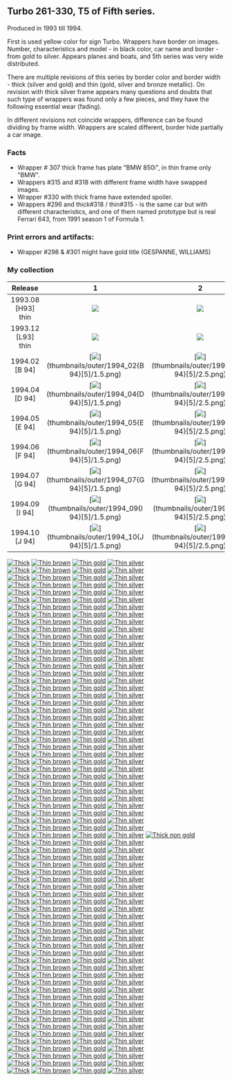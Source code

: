 ## Turbo 261-330, T5 of Fifth series.

Produced in 1993 till 1994.

First is used yellow color for sign Turbo. Wrappers have border on images. Number, characteristics and model - in black
color, car name and border - from gold to silver. Appears planes and boats, and 5th series was very wide distributed.

There are multiple revisions of this series by border color and border width - thick (silver and gold) and
thin (gold, silver and bronze metallic). On revision with thick silver frame appears many questions and doubts that such
type of wrappers was found only a few pieces, and they have the following essential wear (fading).

In different revisions not coincide wrappers, difference can be found dividing by frame width. Wrappers are scaled
different, border hide partially a car image.

### Facts

* Wrapper # 307 thick frame has plate "BMW 850i", in thin frame only "BMW".
* Wrappers #315 and #318 with different frame width have swapped images.
* Wrapper #330 with thick frame have extended spoiler.
* Wrappers #296 and thick#318 / thin#315 - is the same car but with different characteristics, and one of them
  named prototype but is real Ferrari 643, from 1991 season 1 of Formula 1.

### Print errors and artifacts:

* Wrapper #298 & #301 might have gold title (GESPANNE, WILLIAMS)

### My collection

|      Release       |                                                    1                                                     |                                                    2                                                     |                                                    3                                                     |                                                             4                                                              |                                                    5                                                     |
|:------------------:|:--------------------------------------------------------------------------------------------------------:|:--------------------------------------------------------------------------------------------------------:|:--------------------------------------------------------------------------------------------------------:|:--------------------------------------------------------------------------------------------------------------------------:|:--------------------------------------------------------------------------------------------------------:|
| 1993.08 [H93] thin | [<img src='thumbnails/outer/1993_08{H93}[5]thin/1.5.png'>](thumbnails/outer/1993_08{H93}[5]thin/1.5.png) | [<img src='thumbnails/outer/1993_08{H93}[5]thin/2.5.png'>](thumbnails/outer/1993_08{H93}[5]thin/2.5.png) | [<img src='thumbnails/outer/1993_08{H93}[5]thin/3.5.png'>](thumbnails/outer/1993_08{H93}[5]thin/3.5.png) |          [<img src='thumbnails/outer/1993_08{H93}[5]thin/4.5.png'>](thumbnails/outer/1993_08{H93}[5]thin/4.5.png)          | [<img src='thumbnails/outer/1993_08{H93}[5]thin/5.5.png'>](thumbnails/outer/1993_08{H93}[5]thin/5.5.png) |
| 1993.12 [L93] thin | [<img src='thumbnails/outer/1993_12{L93}[5]thin/1.5.png'>](thumbnails/outer/1993_12{L93}[5]thin/1.5.png) | [<img src='thumbnails/outer/1993_12{L93}[5]thin/2.5.png'>](thumbnails/outer/1993_12{L93}[5]thin/2.5.png) | [<img src='thumbnails/outer/1993_12{L93}[5]thin/3.5.png'>](thumbnails/outer/1993_12{L93}[5]thin/3.5.png) |          [<img src='thumbnails/outer/1993_12{L93}[5]thin/4.5.png'>](thumbnails/outer/1993_12{L93}[5]thin/4.5.png)          | [<img src='thumbnails/outer/1993_12{L93}[5]thin/5.5.png'>](thumbnails/outer/1993_12{L93}[5]thin/5.5.png) |
|   1994.02 [B 94]   |    [<img src='thumbnails/outer/1994_02{B 94}[5]/1.5.png'>](thumbnails/outer/1994_02{B 94}[5]/1.5.png)    |    [<img src='thumbnails/outer/1994_02{B 94}[5]/2.5.png'>](thumbnails/outer/1994_02{B 94}[5]/2.5.png)    |    [<img src='thumbnails/outer/1994_02{B 94}[5]/3.5.png'>](thumbnails/outer/1994_02{B 94}[5]/3.5.png)    |             [<img src='thumbnails/outer/1994_02{B 94}[5]/4.5.png'>](thumbnails/outer/1994_02{B 94}[5]/4.5.png)             |    [<img src='thumbnails/outer/1994_02{B 94}[5]/5.5.png'>](thumbnails/outer/1994_02{B 94}[5]/5.5.png)    |
|   1994.04 [D 94]   |    [<img src='thumbnails/outer/1994_04{D 94}[5]/1.5.png'>](thumbnails/outer/1994_04{D 94}[5]/1.5.png)    |    [<img src='thumbnails/outer/1994_04{D 94}[5]/2.5.png'>](thumbnails/outer/1994_04{D 94}[5]/2.5.png)    |    [<img src='thumbnails/outer/1994_04{D 94}[5]/3.5.png'>](thumbnails/outer/1994_04{D 94}[5]/3.5.png)    |             [<img src='thumbnails/outer/1994_04{D 94}[5]/4.5.png'>](thumbnails/outer/1994_04{D 94}[5]/4.5.png)             |    [<img src='thumbnails/outer/1994_04{D 94}[5]/5.5.png'>](thumbnails/outer/1994_04{D 94}[5]/5.5.png)    |
|   1994.05 [E 94]   |    [<img src='thumbnails/outer/1994_05{E 94}[5]/1.5.png'>](thumbnails/outer/1994_05{E 94}[5]/1.5.png)    |    [<img src='thumbnails/outer/1994_05{E 94}[5]/2.5.png'>](thumbnails/outer/1994_05{E 94}[5]/2.5.png)    |    [<img src='thumbnails/outer/1994_05{E 94}[5]/3.5.png'>](thumbnails/outer/1994_05{E 94}[5]/3.5.png)    |             [<img src='thumbnails/outer/1994_05{E 94}[5]/4.5.png'>](thumbnails/outer/1994_05{E 94}[5]/4.5.png)             |    [<img src='thumbnails/outer/1994_05{E 94}[5]/5.5.png'>](thumbnails/outer/1994_05{E 94}[5]/5.5.png)    |
|   1994.06 [F 94]   |    [<img src='thumbnails/outer/1994_06{F 94}[5]/1.5.png'>](thumbnails/outer/1994_06{F 94}[5]/1.5.png)    |    [<img src='thumbnails/outer/1994_06{F 94}[5]/2.5.png'>](thumbnails/outer/1994_06{F 94}[5]/2.5.png)    |    [<img src='thumbnails/outer/1994_06{F 94}[5]/3.5.png'>](thumbnails/outer/1994_06{F 94}[5]/3.5.png)    |             [<img src='thumbnails/outer/1994_06{F 94}[5]/4.5.png'>](thumbnails/outer/1994_06{F 94}[5]/4.5.png)             |    [<img src='thumbnails/outer/1994_06{F 94}[5]/5.5.png'>](thumbnails/outer/1994_06{F 94}[5]/5.5.png)    |
|   1994.07 [G 94]   |    [<img src='thumbnails/outer/1994_07{G 94}[5]/1.5.png'>](thumbnails/outer/1994_07{G 94}[5]/1.5.png)    |    [<img src='thumbnails/outer/1994_07{G 94}[5]/2.5.png'>](thumbnails/outer/1994_07{G 94}[5]/2.5.png)    |    [<img src='thumbnails/outer/1994_07{G 94}[5]/3.5.png'>](thumbnails/outer/1994_07{G 94}[5]/3.5.png)    |             [<img src='thumbnails/outer/1994_07{G 94}[5]/4.5.png'>](thumbnails/outer/1994_07{G 94}[5]/4.5.png)             |    [<img src='thumbnails/outer/1994_07{G 94}[5]/5.5.png'>](thumbnails/outer/1994_07{G 94}[5]/5.5.png)    |
|   1994.09 [I 94]   |    [<img src='thumbnails/outer/1994_09{I 94}[5]/1.5.png'>](thumbnails/outer/1994_09{I 94}[5]/1.5.png)    |    [<img src='thumbnails/outer/1994_09{I 94}[5]/2.5.png'>](thumbnails/outer/1994_09{I 94}[5]/2.5.png)    |    [<img src='thumbnails/outer/1994_09{I 94}[5]/3.5.png'>](thumbnails/outer/1994_09{I 94}[5]/3.5.png)    |             [<img src='thumbnails/outer/1994_09{I 94}[5]/4.5.png'>](thumbnails/outer/1994_09{I 94}[5]/4.5.png)             |    [<img src='thumbnails/outer/1994_09{I 94}[5]/5.5.png'>](thumbnails/outer/1994_09{I 94}[5]/5.5.png)    |
|   1994.10 [J 94]   |    [<img src='thumbnails/outer/1994_10{J 94}[5]/1.5.png'>](thumbnails/outer/1994_10{J 94}[5]/1.5.png)    |    [<img src='thumbnails/outer/1994_10{J 94}[5]/2.5.png'>](thumbnails/outer/1994_10{J 94}[5]/2.5.png)    |    [<img src='thumbnails/outer/1994_10{J 94}[5]/3.5.png'>](thumbnails/outer/1994_10{J 94}[5]/3.5.png)    | [<img src='/collection/gum_wrappers/kent/turbo//missed_outer.png'>](/collection/gum_wrappers/kent/turbo//missed_outer.png) |    [<img src='thumbnails/outer/1994_10{J 94}[5]/5.4.png'>](thumbnails/outer/1994_10{J 94}[5]/5.4.png)    |

<span style="display: inline-block;">
	<a href='thumbnails/inner/261.thick.5.png' title='Thick'><img src='thumbnails/inner/261.thick.5.png' alt='Thick'></a>
	<a href='thumbnails/inner/261.thin_brown.5.png' title='Thin brown'><img src='thumbnails/inner/261.thin_brown.5.png' alt='Thin brown'></a>
	<a href='thumbnails/inner/261.thin_gold.5.png' title='Thin gold'><img src='thumbnails/inner/261.thin_gold.5.png' alt='Thin gold'></a>
	<a href='thumbnails/inner/261.thin_silver.5.png' title='Thin silver'><img src='thumbnails/inner/261.thin_silver.5.png' alt='Thin silver'></a>
</span>
<span style="display: inline-block;">
	<a href='thumbnails/inner/262.thick.5.png' title='Thick'><img src='thumbnails/inner/262.thick.5.png' alt='Thick'></a>
	<a href='thumbnails/inner/262.thin_brown.5.png' title='Thin brown'><img src='thumbnails/inner/262.thin_brown.5.png' alt='Thin brown'></a>
	<a href='thumbnails/inner/262.thin_gold.5.png' title='Thin gold'><img src='thumbnails/inner/262.thin_gold.5.png' alt='Thin gold'></a>
	<a href='thumbnails/inner/262.thin_silver.5.png' title='Thin silver'><img src='thumbnails/inner/262.thin_silver.5.png' alt='Thin silver'></a>
</span>
<span style="display: inline-block;">
	<a href='thumbnails/inner/263.thick.5.png' title='Thick'><img src='thumbnails/inner/263.thick.5.png' alt='Thick'></a>
	<a href='thumbnails/inner/263.thin_brown.5.png' title='Thin brown'><img src='thumbnails/inner/263.thin_brown.5.png' alt='Thin brown'></a>
	<a href='thumbnails/inner/263.thin_gold.5.png' title='Thin gold'><img src='thumbnails/inner/263.thin_gold.5.png' alt='Thin gold'></a>
	<a href='thumbnails/inner/263.thin_silver.5.png' title='Thin silver'><img src='thumbnails/inner/263.thin_silver.5.png' alt='Thin silver'></a>
</span>
<span style="display: inline-block;">
	<a href='thumbnails/inner/264.thick.5.png' title='Thick'><img src='thumbnails/inner/264.thick.5.png' alt='Thick'></a>
	<a href='thumbnails/inner/264.thin_brown.5.png' title='Thin brown'><img src='thumbnails/inner/264.thin_brown.5.png' alt='Thin brown'></a>
	<a href='thumbnails/inner/264.thin_gold.5.png' title='Thin gold'><img src='thumbnails/inner/264.thin_gold.5.png' alt='Thin gold'></a>
	<a href='thumbnails/inner/264.thin_silver.5.png' title='Thin silver'><img src='thumbnails/inner/264.thin_silver.5.png' alt='Thin silver'></a>
</span>
<span style="display: inline-block;">
	<a href='thumbnails/inner/265.thick.5.png' title='Thick'><img src='thumbnails/inner/265.thick.5.png' alt='Thick'></a>
	<a href='thumbnails/inner/265.thin_brown.5.png' title='Thin brown'><img src='thumbnails/inner/265.thin_brown.5.png' alt='Thin brown'></a>
	<a href='thumbnails/inner/265.thin_gold.5.png' title='Thin gold'><img src='thumbnails/inner/265.thin_gold.5.png' alt='Thin gold'></a>
	<a href='thumbnails/inner/265.thin_silver.5.png' title='Thin silver'><img src='thumbnails/inner/265.thin_silver.5.png' alt='Thin silver'></a>
</span>
<span style="display: inline-block;">
	<a href='thumbnails/inner/266.thick.5.png' title='Thick'><img src='thumbnails/inner/266.thick.5.png' alt='Thick'></a>
	<a href='thumbnails/inner/266.thin_brown.5.png' title='Thin brown'><img src='thumbnails/inner/266.thin_brown.5.png' alt='Thin brown'></a>
	<a href='thumbnails/inner/266.thin_gold.5.png' title='Thin gold'><img src='thumbnails/inner/266.thin_gold.5.png' alt='Thin gold'></a>
	<a href='thumbnails/inner/266.thin_silver.5.png' title='Thin silver'><img src='thumbnails/inner/266.thin_silver.5.png' alt='Thin silver'></a>
</span>
<span style="display: inline-block;">
	<a href='thumbnails/inner/267.thick.5.png' title='Thick'><img src='thumbnails/inner/267.thick.5.png' alt='Thick'></a>
	<a href='thumbnails/inner/267.thin_brown.5.png' title='Thin brown'><img src='thumbnails/inner/267.thin_brown.5.png' alt='Thin brown'></a>
	<a href='thumbnails/inner/267.thin_gold.5.png' title='Thin gold'><img src='thumbnails/inner/267.thin_gold.5.png' alt='Thin gold'></a>
	<a href='thumbnails/inner/267.thin_silver.5.png' title='Thin silver'><img src='thumbnails/inner/267.thin_silver.5.png' alt='Thin silver'></a>
</span>
<span style="display: inline-block;">
	<a href='thumbnails/inner/268.thick.5.png' title='Thick'><img src='thumbnails/inner/268.thick.5.png' alt='Thick'></a>
	<a href='/collection/gum_wrappers/kent/turbo//missed.png' title='Thin brown'><img src='/collection/gum_wrappers/kent/turbo//missed.png' alt='Thin brown'></a>
	<a href='thumbnails/inner/268.thin_gold.5.png' title='Thin gold'><img src='thumbnails/inner/268.thin_gold.5.png' alt='Thin gold'></a>
	<a href='thumbnails/inner/268.thin_silver.5.png' title='Thin silver'><img src='thumbnails/inner/268.thin_silver.5.png' alt='Thin silver'></a>
</span>
<span style="display: inline-block;">
	<a href='thumbnails/inner/269.thick.5.png' title='Thick'><img src='thumbnails/inner/269.thick.5.png' alt='Thick'></a>
	<a href='thumbnails/inner/269.thin_brown.5.png' title='Thin brown'><img src='thumbnails/inner/269.thin_brown.5.png' alt='Thin brown'></a>
	<a href='thumbnails/inner/269.thin_gold.5.png' title='Thin gold'><img src='thumbnails/inner/269.thin_gold.5.png' alt='Thin gold'></a>
	<a href='thumbnails/inner/269.thin_silver.5.png' title='Thin silver'><img src='thumbnails/inner/269.thin_silver.5.png' alt='Thin silver'></a>
</span>
<span style="display: inline-block;">
	<a href='thumbnails/inner/270.thick.5.png' title='Thick'><img src='thumbnails/inner/270.thick.5.png' alt='Thick'></a>
	<a href='thumbnails/inner/270.thin_brown.5.png' title='Thin brown'><img src='thumbnails/inner/270.thin_brown.5.png' alt='Thin brown'></a>
	<a href='thumbnails/inner/270.thin_gold.5.png' title='Thin gold'><img src='thumbnails/inner/270.thin_gold.5.png' alt='Thin gold'></a>
	<a href='thumbnails/inner/270.thin_silver.5.png' title='Thin silver'><img src='thumbnails/inner/270.thin_silver.5.png' alt='Thin silver'></a>
</span>
<span style="display: inline-block;">
	<a href='thumbnails/inner/271.thick.5.png' title='Thick'><img src='thumbnails/inner/271.thick.5.png' alt='Thick'></a>
	<a href='thumbnails/inner/271.thin_brown.5.png' title='Thin brown'><img src='thumbnails/inner/271.thin_brown.5.png' alt='Thin brown'></a>
	<a href='thumbnails/inner/271.thin_gold.5.png' title='Thin gold'><img src='thumbnails/inner/271.thin_gold.5.png' alt='Thin gold'></a>
	<a href='thumbnails/inner/271.thin_silver.5.png' title='Thin silver'><img src='thumbnails/inner/271.thin_silver.5.png' alt='Thin silver'></a>
</span>
<span style="display: inline-block;">
	<a href='thumbnails/inner/272.thick.5.png' title='Thick'><img src='thumbnails/inner/272.thick.5.png' alt='Thick'></a>
	<a href='thumbnails/inner/272.thin_brown.5.png' title='Thin brown'><img src='thumbnails/inner/272.thin_brown.5.png' alt='Thin brown'></a>
	<a href='thumbnails/inner/272.thin_gold.5.png' title='Thin gold'><img src='thumbnails/inner/272.thin_gold.5.png' alt='Thin gold'></a>
	<a href='thumbnails/inner/272.thin_silver.5.png' title='Thin silver'><img src='thumbnails/inner/272.thin_silver.5.png' alt='Thin silver'></a>
</span>
<span style="display: inline-block;">
	<a href='thumbnails/inner/273.thick.5.png' title='Thick'><img src='thumbnails/inner/273.thick.5.png' alt='Thick'></a>
	<a href='thumbnails/inner/273.thin_brown.5.png' title='Thin brown'><img src='thumbnails/inner/273.thin_brown.5.png' alt='Thin brown'></a>
	<a href='thumbnails/inner/273.thin_gold.5.png' title='Thin gold'><img src='thumbnails/inner/273.thin_gold.5.png' alt='Thin gold'></a>
	<a href='thumbnails/inner/273.thin_silver.4.png' title='Thin silver'><img src='thumbnails/inner/273.thin_silver.4.png' alt='Thin silver'></a>
</span>
<span style="display: inline-block;">
	<a href='thumbnails/inner/274.thick.5.png' title='Thick'><img src='thumbnails/inner/274.thick.5.png' alt='Thick'></a>
	<a href='thumbnails/inner/274.thin_brown.5.png' title='Thin brown'><img src='thumbnails/inner/274.thin_brown.5.png' alt='Thin brown'></a>
	<a href='thumbnails/inner/274.thin_gold.5.png' title='Thin gold'><img src='thumbnails/inner/274.thin_gold.5.png' alt='Thin gold'></a>
	<a href='thumbnails/inner/274.thin_silver.5.png' title='Thin silver'><img src='thumbnails/inner/274.thin_silver.5.png' alt='Thin silver'></a>
</span>
<span style="display: inline-block;">
	<a href='thumbnails/inner/275.thick.5.png' title='Thick'><img src='thumbnails/inner/275.thick.5.png' alt='Thick'></a>
	<a href='thumbnails/inner/275.thin_brown.5.png' title='Thin brown'><img src='thumbnails/inner/275.thin_brown.5.png' alt='Thin brown'></a>
	<a href='thumbnails/inner/275.thin_gold.5.png' title='Thin gold'><img src='thumbnails/inner/275.thin_gold.5.png' alt='Thin gold'></a>
	<a href='thumbnails/inner/275.thin_silver.5.png' title='Thin silver'><img src='thumbnails/inner/275.thin_silver.5.png' alt='Thin silver'></a>
</span>
<span style="display: inline-block;">
	<a href='thumbnails/inner/276.thick.5.png' title='Thick'><img src='thumbnails/inner/276.thick.5.png' alt='Thick'></a>
	<a href='thumbnails/inner/276.thin_brown.5.png' title='Thin brown'><img src='thumbnails/inner/276.thin_brown.5.png' alt='Thin brown'></a>
	<a href='thumbnails/inner/276.thin_gold.5.png' title='Thin gold'><img src='thumbnails/inner/276.thin_gold.5.png' alt='Thin gold'></a>
	<a href='thumbnails/inner/276.thin_silver.5.png' title='Thin silver'><img src='thumbnails/inner/276.thin_silver.5.png' alt='Thin silver'></a>
</span>
<span style="display: inline-block;">
	<a href='thumbnails/inner/277.thick.5.png' title='Thick'><img src='thumbnails/inner/277.thick.5.png' alt='Thick'></a>
	<a href='thumbnails/inner/277.thin_brown.5.png' title='Thin brown'><img src='thumbnails/inner/277.thin_brown.5.png' alt='Thin brown'></a>
	<a href='thumbnails/inner/277.thin_gold.5.png' title='Thin gold'><img src='thumbnails/inner/277.thin_gold.5.png' alt='Thin gold'></a>
	<a href='thumbnails/inner/277.thin_silver.5.png' title='Thin silver'><img src='thumbnails/inner/277.thin_silver.5.png' alt='Thin silver'></a>
</span>
<span style="display: inline-block;">
	<a href='thumbnails/inner/278.thick.5.png' title='Thick'><img src='thumbnails/inner/278.thick.5.png' alt='Thick'></a>
	<a href='thumbnails/inner/278.thin_brown.5.png' title='Thin brown'><img src='thumbnails/inner/278.thin_brown.5.png' alt='Thin brown'></a>
	<a href='thumbnails/inner/278.thin_gold.5.png' title='Thin gold'><img src='thumbnails/inner/278.thin_gold.5.png' alt='Thin gold'></a>
	<a href='thumbnails/inner/278.thin_silver.5.png' title='Thin silver'><img src='thumbnails/inner/278.thin_silver.5.png' alt='Thin silver'></a>
</span>
<span style="display: inline-block;">
	<a href='thumbnails/inner/279.thick.5.png' title='Thick'><img src='thumbnails/inner/279.thick.5.png' alt='Thick'></a>
	<a href='thumbnails/inner/279.thin_brown.5.png' title='Thin brown'><img src='thumbnails/inner/279.thin_brown.5.png' alt='Thin brown'></a>
	<a href='thumbnails/inner/279.thin_gold.5.png' title='Thin gold'><img src='thumbnails/inner/279.thin_gold.5.png' alt='Thin gold'></a>
	<a href='thumbnails/inner/279.thin_silver.5.png' title='Thin silver'><img src='thumbnails/inner/279.thin_silver.5.png' alt='Thin silver'></a>
</span>
<span style="display: inline-block;">
	<a href='thumbnails/inner/280.thick.5.png' title='Thick'><img src='thumbnails/inner/280.thick.5.png' alt='Thick'></a>
	<a href='thumbnails/inner/280.thin_brown.5.png' title='Thin brown'><img src='thumbnails/inner/280.thin_brown.5.png' alt='Thin brown'></a>
	<a href='thumbnails/inner/280.thin_gold.5.png' title='Thin gold'><img src='thumbnails/inner/280.thin_gold.5.png' alt='Thin gold'></a>
	<a href='thumbnails/inner/280.thin_silver.5.png' title='Thin silver'><img src='thumbnails/inner/280.thin_silver.5.png' alt='Thin silver'></a>
</span>
<span style="display: inline-block;">
	<a href='thumbnails/inner/281.thick.5.png' title='Thick'><img src='thumbnails/inner/281.thick.5.png' alt='Thick'></a>
	<a href='thumbnails/inner/281.thin_brown.5.png' title='Thin brown'><img src='thumbnails/inner/281.thin_brown.5.png' alt='Thin brown'></a>
	<a href='thumbnails/inner/281.thin_gold.5.png' title='Thin gold'><img src='thumbnails/inner/281.thin_gold.5.png' alt='Thin gold'></a>
	<a href='thumbnails/inner/281.thin_silver.5.png' title='Thin silver'><img src='thumbnails/inner/281.thin_silver.5.png' alt='Thin silver'></a>
</span>
<span style="display: inline-block;">
	<a href='thumbnails/inner/282.thick.5.png' title='Thick'><img src='thumbnails/inner/282.thick.5.png' alt='Thick'></a>
	<a href='thumbnails/inner/282.thin_brown.5.png' title='Thin brown'><img src='thumbnails/inner/282.thin_brown.5.png' alt='Thin brown'></a>
	<a href='thumbnails/inner/282.thin_gold.5.png' title='Thin gold'><img src='thumbnails/inner/282.thin_gold.5.png' alt='Thin gold'></a>
	<a href='thumbnails/inner/282.thin_silver.5.png' title='Thin silver'><img src='thumbnails/inner/282.thin_silver.5.png' alt='Thin silver'></a>
</span>
<span style="display: inline-block;">
	<a href='thumbnails/inner/283.thick.5.png' title='Thick'><img src='thumbnails/inner/283.thick.5.png' alt='Thick'></a>
	<a href='thumbnails/inner/283.thin_brown.5.png' title='Thin brown'><img src='thumbnails/inner/283.thin_brown.5.png' alt='Thin brown'></a>
	<a href='thumbnails/inner/283.thin_gold.5.png' title='Thin gold'><img src='thumbnails/inner/283.thin_gold.5.png' alt='Thin gold'></a>
	<a href='thumbnails/inner/283.thin_silver.5.png' title='Thin silver'><img src='thumbnails/inner/283.thin_silver.5.png' alt='Thin silver'></a>
</span>
<span style="display: inline-block;">
	<a href='thumbnails/inner/284.thick.5.png' title='Thick'><img src='thumbnails/inner/284.thick.5.png' alt='Thick'></a>
	<a href='thumbnails/inner/284.thin_brown.5.png' title='Thin brown'><img src='thumbnails/inner/284.thin_brown.5.png' alt='Thin brown'></a>
	<a href='thumbnails/inner/284.thin_gold.5.png' title='Thin gold'><img src='thumbnails/inner/284.thin_gold.5.png' alt='Thin gold'></a>
	<a href='thumbnails/inner/284.thin_silver.5.png' title='Thin silver'><img src='thumbnails/inner/284.thin_silver.5.png' alt='Thin silver'></a>
</span>
<span style="display: inline-block;">
	<a href='thumbnails/inner/285.thick.5.png' title='Thick'><img src='thumbnails/inner/285.thick.5.png' alt='Thick'></a>
	<a href='thumbnails/inner/285.thin_brown.5.png' title='Thin brown'><img src='thumbnails/inner/285.thin_brown.5.png' alt='Thin brown'></a>
	<a href='thumbnails/inner/285.thin_gold.5.png' title='Thin gold'><img src='thumbnails/inner/285.thin_gold.5.png' alt='Thin gold'></a>
	<a href='thumbnails/inner/285.thin_silver.5.png' title='Thin silver'><img src='thumbnails/inner/285.thin_silver.5.png' alt='Thin silver'></a>
</span>
<span style="display: inline-block;">
	<a href='thumbnails/inner/286.thick.5.png' title='Thick'><img src='thumbnails/inner/286.thick.5.png' alt='Thick'></a>
	<a href='thumbnails/inner/286.thin_brown.5.png' title='Thin brown'><img src='thumbnails/inner/286.thin_brown.5.png' alt='Thin brown'></a>
	<a href='thumbnails/inner/286.thin_gold.5.png' title='Thin gold'><img src='thumbnails/inner/286.thin_gold.5.png' alt='Thin gold'></a>
	<a href='thumbnails/inner/286.thin_silver.5.png' title='Thin silver'><img src='thumbnails/inner/286.thin_silver.5.png' alt='Thin silver'></a>
</span>
<span style="display: inline-block;">
	<a href='thumbnails/inner/287.thick.5.png' title='Thick'><img src='thumbnails/inner/287.thick.5.png' alt='Thick'></a>
	<a href='thumbnails/inner/287.thin_brown.5.png' title='Thin brown'><img src='thumbnails/inner/287.thin_brown.5.png' alt='Thin brown'></a>
	<a href='thumbnails/inner/287.thin_gold.5.png' title='Thin gold'><img src='thumbnails/inner/287.thin_gold.5.png' alt='Thin gold'></a>
	<a href='thumbnails/inner/287.thin_silver.5.png' title='Thin silver'><img src='thumbnails/inner/287.thin_silver.5.png' alt='Thin silver'></a>
</span>
<span style="display: inline-block;">
	<a href='thumbnails/inner/288.thick.5.png' title='Thick'><img src='thumbnails/inner/288.thick.5.png' alt='Thick'></a>
	<a href='thumbnails/inner/288.thin_brown.5.png' title='Thin brown'><img src='thumbnails/inner/288.thin_brown.5.png' alt='Thin brown'></a>
	<a href='thumbnails/inner/288.thin_gold.5.png' title='Thin gold'><img src='thumbnails/inner/288.thin_gold.5.png' alt='Thin gold'></a>
	<a href='thumbnails/inner/288.thin_silver.5.png' title='Thin silver'><img src='thumbnails/inner/288.thin_silver.5.png' alt='Thin silver'></a>
</span>
<span style="display: inline-block;">
	<a href='thumbnails/inner/289.thick.5.png' title='Thick'><img src='thumbnails/inner/289.thick.5.png' alt='Thick'></a>
	<a href='thumbnails/inner/289.thin_brown.5.png' title='Thin brown'><img src='thumbnails/inner/289.thin_brown.5.png' alt='Thin brown'></a>
	<a href='thumbnails/inner/289.thin_gold.5.png' title='Thin gold'><img src='thumbnails/inner/289.thin_gold.5.png' alt='Thin gold'></a>
	<a href='thumbnails/inner/289.thin_silver.5.png' title='Thin silver'><img src='thumbnails/inner/289.thin_silver.5.png' alt='Thin silver'></a>
</span>
<span style="display: inline-block;">
	<a href='thumbnails/inner/290.thick.5.png' title='Thick'><img src='thumbnails/inner/290.thick.5.png' alt='Thick'></a>
	<a href='thumbnails/inner/290.thin_brown.5.png' title='Thin brown'><img src='thumbnails/inner/290.thin_brown.5.png' alt='Thin brown'></a>
	<a href='thumbnails/inner/290.thin_gold.5.png' title='Thin gold'><img src='thumbnails/inner/290.thin_gold.5.png' alt='Thin gold'></a>
	<a href='thumbnails/inner/290.thin_silver.5.png' title='Thin silver'><img src='thumbnails/inner/290.thin_silver.5.png' alt='Thin silver'></a>
</span>
<span style="display: inline-block;">
	<a href='thumbnails/inner/291.thick.5.png' title='Thick'><img src='thumbnails/inner/291.thick.5.png' alt='Thick'></a>
	<a href='thumbnails/inner/291.thin_brown.5.png' title='Thin brown'><img src='thumbnails/inner/291.thin_brown.5.png' alt='Thin brown'></a>
	<a href='thumbnails/inner/291.thin_gold.5.png' title='Thin gold'><img src='thumbnails/inner/291.thin_gold.5.png' alt='Thin gold'></a>
	<a href='thumbnails/inner/291.thin_silver.5.png' title='Thin silver'><img src='thumbnails/inner/291.thin_silver.5.png' alt='Thin silver'></a>
</span>
<span style="display: inline-block;">
	<a href='thumbnails/inner/292.thick.5.png' title='Thick'><img src='thumbnails/inner/292.thick.5.png' alt='Thick'></a>
	<a href='thumbnails/inner/292.thin_brown.5.png' title='Thin brown'><img src='thumbnails/inner/292.thin_brown.5.png' alt='Thin brown'></a>
	<a href='thumbnails/inner/292.thin_gold.5.png' title='Thin gold'><img src='thumbnails/inner/292.thin_gold.5.png' alt='Thin gold'></a>
	<a href='thumbnails/inner/292.thin_silver.5.png' title='Thin silver'><img src='thumbnails/inner/292.thin_silver.5.png' alt='Thin silver'></a>
</span>
<span style="display: inline-block;">
	<a href='thumbnails/inner/293.thick.5.png' title='Thick'><img src='thumbnails/inner/293.thick.5.png' alt='Thick'></a>
	<a href='thumbnails/inner/293.thin_brown.5.png' title='Thin brown'><img src='thumbnails/inner/293.thin_brown.5.png' alt='Thin brown'></a>
	<a href='thumbnails/inner/293.thin_gold.5.png' title='Thin gold'><img src='thumbnails/inner/293.thin_gold.5.png' alt='Thin gold'></a>
	<a href='thumbnails/inner/293.thin_silver.5.png' title='Thin silver'><img src='thumbnails/inner/293.thin_silver.5.png' alt='Thin silver'></a>
</span>
<span style="display: inline-block;">
	<a href='thumbnails/inner/294.thick.5.png' title='Thick'><img src='thumbnails/inner/294.thick.5.png' alt='Thick'></a>
	<a href='thumbnails/inner/294.thin_brown.5.png' title='Thin brown'><img src='thumbnails/inner/294.thin_brown.5.png' alt='Thin brown'></a>
	<a href='thumbnails/inner/294.thin_gold.5.png' title='Thin gold'><img src='thumbnails/inner/294.thin_gold.5.png' alt='Thin gold'></a>
	<a href='thumbnails/inner/294.thin_silver.5.png' title='Thin silver'><img src='thumbnails/inner/294.thin_silver.5.png' alt='Thin silver'></a>
</span>
<span style="display: inline-block;">
	<a href='thumbnails/inner/295.thick.5.png' title='Thick'><img src='thumbnails/inner/295.thick.5.png' alt='Thick'></a>
	<a href='thumbnails/inner/295.thin_brown.5.png' title='Thin brown'><img src='thumbnails/inner/295.thin_brown.5.png' alt='Thin brown'></a>
	<a href='thumbnails/inner/295.thin_gold.5.png' title='Thin gold'><img src='thumbnails/inner/295.thin_gold.5.png' alt='Thin gold'></a>
	<a href='thumbnails/inner/295.thin_silver.5.png' title='Thin silver'><img src='thumbnails/inner/295.thin_silver.5.png' alt='Thin silver'></a>
</span>
<span style="display: inline-block;">
	<a href='thumbnails/inner/296.thick.5.png' title='Thick'><img src='thumbnails/inner/296.thick.5.png' alt='Thick'></a>
	<a href='thumbnails/inner/296.thin_brown.5.png' title='Thin brown'><img src='thumbnails/inner/296.thin_brown.5.png' alt='Thin brown'></a>
	<a href='thumbnails/inner/296.thin_gold.5.png' title='Thin gold'><img src='thumbnails/inner/296.thin_gold.5.png' alt='Thin gold'></a>
	<a href='thumbnails/inner/296.thin_silver.5.png' title='Thin silver'><img src='thumbnails/inner/296.thin_silver.5.png' alt='Thin silver'></a>
</span>
<span style="display: inline-block;">
	<a href='thumbnails/inner/297.thick.5.png' title='Thick'><img src='thumbnails/inner/297.thick.5.png' alt='Thick'></a>
	<a href='thumbnails/inner/297.thin_brown.5.png' title='Thin brown'><img src='thumbnails/inner/297.thin_brown.5.png' alt='Thin brown'></a>
	<a href='thumbnails/inner/297.thin_gold.5.png' title='Thin gold'><img src='thumbnails/inner/297.thin_gold.5.png' alt='Thin gold'></a>
	<a href='thumbnails/inner/297.thin_silver.5.png' title='Thin silver'><img src='thumbnails/inner/297.thin_silver.5.png' alt='Thin silver'></a>
</span>
<span style="display: inline-block;">
	<a href='thumbnails/inner/298.thick.5.png' title='Thick'><img src='thumbnails/inner/298.thick.5.png' alt='Thick'></a>
	<a href='thumbnails/inner/298.thin_brown.5.png' title='Thin brown'><img src='thumbnails/inner/298.thin_brown.5.png' alt='Thin brown'></a>
	<a href='thumbnails/inner/298.thin_gold.5.png' title='Thin gold'><img src='thumbnails/inner/298.thin_gold.5.png' alt='Thin gold'></a>
	<a href='thumbnails/inner/298.thin_silver.5.png' title='Thin silver'><img src='thumbnails/inner/298.thin_silver.5.png' alt='Thin silver'></a>
	<a href='thumbnails/inner/298.thick_non_gold.5.png' title='Thick non gold'><img src='thumbnails/inner/298.thick_non_gold.5.png' alt='Thick non gold'></a>
</span>
<span style="display: inline-block;">
	<a href='thumbnails/inner/299.thick.5.png' title='Thick'><img src='thumbnails/inner/299.thick.5.png' alt='Thick'></a>
	<a href='thumbnails/inner/299.thin_brown.5.png' title='Thin brown'><img src='thumbnails/inner/299.thin_brown.5.png' alt='Thin brown'></a>
	<a href='thumbnails/inner/299.thin_gold.5.png' title='Thin gold'><img src='thumbnails/inner/299.thin_gold.5.png' alt='Thin gold'></a>
	<a href='thumbnails/inner/299.thin_silver.5.png' title='Thin silver'><img src='thumbnails/inner/299.thin_silver.5.png' alt='Thin silver'></a>
</span>
<span style="display: inline-block;">
	<a href='thumbnails/inner/300.thick.5.png' title='Thick'><img src='thumbnails/inner/300.thick.5.png' alt='Thick'></a>
	<a href='thumbnails/inner/300.thin_brown.5.png' title='Thin brown'><img src='thumbnails/inner/300.thin_brown.5.png' alt='Thin brown'></a>
	<a href='thumbnails/inner/300.thin_gold.5.png' title='Thin gold'><img src='thumbnails/inner/300.thin_gold.5.png' alt='Thin gold'></a>
	<a href='thumbnails/inner/300.thin_silver.5.png' title='Thin silver'><img src='thumbnails/inner/300.thin_silver.5.png' alt='Thin silver'></a>
</span>
<span style="display: inline-block;">
	<a href='thumbnails/inner/301.thick.5.png' title='Thick'><img src='thumbnails/inner/301.thick.5.png' alt='Thick'></a>
	<a href='thumbnails/inner/301.thin_brown.5.png' title='Thin brown'><img src='thumbnails/inner/301.thin_brown.5.png' alt='Thin brown'></a>
	<a href='thumbnails/inner/301.thin_gold.5.png' title='Thin gold'><img src='thumbnails/inner/301.thin_gold.5.png' alt='Thin gold'></a>
	<a href='thumbnails/inner/301.thin_silver.5.png' title='Thin silver'><img src='thumbnails/inner/301.thin_silver.5.png' alt='Thin silver'></a>
</span>
<span style="display: inline-block;">
	<a href='thumbnails/inner/302.thick.5.png' title='Thick'><img src='thumbnails/inner/302.thick.5.png' alt='Thick'></a>
	<a href='thumbnails/inner/302.thin_brown.5.png' title='Thin brown'><img src='thumbnails/inner/302.thin_brown.5.png' alt='Thin brown'></a>
	<a href='thumbnails/inner/302.thin_gold.5.png' title='Thin gold'><img src='thumbnails/inner/302.thin_gold.5.png' alt='Thin gold'></a>
	<a href='thumbnails/inner/302.thin_silver.5.png' title='Thin silver'><img src='thumbnails/inner/302.thin_silver.5.png' alt='Thin silver'></a>
</span>
<span style="display: inline-block;">
	<a href='thumbnails/inner/303.thick.5.png' title='Thick'><img src='thumbnails/inner/303.thick.5.png' alt='Thick'></a>
	<a href='thumbnails/inner/303.thin_brown.5.png' title='Thin brown'><img src='thumbnails/inner/303.thin_brown.5.png' alt='Thin brown'></a>
	<a href='thumbnails/inner/303.thin_gold.5.png' title='Thin gold'><img src='thumbnails/inner/303.thin_gold.5.png' alt='Thin gold'></a>
	<a href='thumbnails/inner/303.thin_silver.5.png' title='Thin silver'><img src='thumbnails/inner/303.thin_silver.5.png' alt='Thin silver'></a>
</span>
<span style="display: inline-block;">
	<a href='thumbnails/inner/304.thick.5.png' title='Thick'><img src='thumbnails/inner/304.thick.5.png' alt='Thick'></a>
	<a href='thumbnails/inner/304.thin_brown.5.png' title='Thin brown'><img src='thumbnails/inner/304.thin_brown.5.png' alt='Thin brown'></a>
	<a href='thumbnails/inner/304.thin_gold.5.png' title='Thin gold'><img src='thumbnails/inner/304.thin_gold.5.png' alt='Thin gold'></a>
	<a href='thumbnails/inner/304.thin_silver.5.png' title='Thin silver'><img src='thumbnails/inner/304.thin_silver.5.png' alt='Thin silver'></a>
</span>
<span style="display: inline-block;">
	<a href='thumbnails/inner/305.thick.5.png' title='Thick'><img src='thumbnails/inner/305.thick.5.png' alt='Thick'></a>
	<a href='thumbnails/inner/305.thin_brown.5.png' title='Thin brown'><img src='thumbnails/inner/305.thin_brown.5.png' alt='Thin brown'></a>
	<a href='thumbnails/inner/305.thin_gold.5.png' title='Thin gold'><img src='thumbnails/inner/305.thin_gold.5.png' alt='Thin gold'></a>
	<a href='thumbnails/inner/305.thin_silver.5.png' title='Thin silver'><img src='thumbnails/inner/305.thin_silver.5.png' alt='Thin silver'></a>
</span>
<span style="display: inline-block;">
	<a href='thumbnails/inner/306.thick.5.png' title='Thick'><img src='thumbnails/inner/306.thick.5.png' alt='Thick'></a>
	<a href='thumbnails/inner/306.thin_brown.5.png' title='Thin brown'><img src='thumbnails/inner/306.thin_brown.5.png' alt='Thin brown'></a>
	<a href='thumbnails/inner/306.thin_gold.5.png' title='Thin gold'><img src='thumbnails/inner/306.thin_gold.5.png' alt='Thin gold'></a>
	<a href='thumbnails/inner/306.thin_silver.5.png' title='Thin silver'><img src='thumbnails/inner/306.thin_silver.5.png' alt='Thin silver'></a>
</span>
<span style="display: inline-block;">
	<a href='thumbnails/inner/307.thick.5.png' title='Thick'><img src='thumbnails/inner/307.thick.5.png' alt='Thick'></a>
	<a href='thumbnails/inner/307.thin_brown.5.png' title='Thin brown'><img src='thumbnails/inner/307.thin_brown.5.png' alt='Thin brown'></a>
	<a href='thumbnails/inner/307.thin_gold.5.png' title='Thin gold'><img src='thumbnails/inner/307.thin_gold.5.png' alt='Thin gold'></a>
	<a href='thumbnails/inner/307.thin_silver.5.png' title='Thin silver'><img src='thumbnails/inner/307.thin_silver.5.png' alt='Thin silver'></a>
</span>
<span style="display: inline-block;">
	<a href='thumbnails/inner/308.thick.5.png' title='Thick'><img src='thumbnails/inner/308.thick.5.png' alt='Thick'></a>
	<a href='thumbnails/inner/308.thin_brown.5.png' title='Thin brown'><img src='thumbnails/inner/308.thin_brown.5.png' alt='Thin brown'></a>
	<a href='thumbnails/inner/308.thin_gold.5.png' title='Thin gold'><img src='thumbnails/inner/308.thin_gold.5.png' alt='Thin gold'></a>
	<a href='thumbnails/inner/308.thin_silver.5.png' title='Thin silver'><img src='thumbnails/inner/308.thin_silver.5.png' alt='Thin silver'></a>
</span>
<span style="display: inline-block;">
	<a href='thumbnails/inner/309.thick.5.png' title='Thick'><img src='thumbnails/inner/309.thick.5.png' alt='Thick'></a>
	<a href='thumbnails/inner/309.thin_brown.5.png' title='Thin brown'><img src='thumbnails/inner/309.thin_brown.5.png' alt='Thin brown'></a>
	<a href='thumbnails/inner/309.thin_gold.5.png' title='Thin gold'><img src='thumbnails/inner/309.thin_gold.5.png' alt='Thin gold'></a>
	<a href='thumbnails/inner/309.thin_silver.5.png' title='Thin silver'><img src='thumbnails/inner/309.thin_silver.5.png' alt='Thin silver'></a>
</span>
<span style="display: inline-block;">
	<a href='thumbnails/inner/310.thick.5.png' title='Thick'><img src='thumbnails/inner/310.thick.5.png' alt='Thick'></a>
	<a href='thumbnails/inner/310.thin_brown.5.png' title='Thin brown'><img src='thumbnails/inner/310.thin_brown.5.png' alt='Thin brown'></a>
	<a href='thumbnails/inner/310.thin_gold.5.png' title='Thin gold'><img src='thumbnails/inner/310.thin_gold.5.png' alt='Thin gold'></a>
	<a href='thumbnails/inner/310.thin_silver.5.png' title='Thin silver'><img src='thumbnails/inner/310.thin_silver.5.png' alt='Thin silver'></a>
</span>
<span style="display: inline-block;">
	<a href='thumbnails/inner/311.thick.5.png' title='Thick'><img src='thumbnails/inner/311.thick.5.png' alt='Thick'></a>
	<a href='thumbnails/inner/311.thin_brown.5.png' title='Thin brown'><img src='thumbnails/inner/311.thin_brown.5.png' alt='Thin brown'></a>
	<a href='thumbnails/inner/311.thin_gold.5.png' title='Thin gold'><img src='thumbnails/inner/311.thin_gold.5.png' alt='Thin gold'></a>
	<a href='thumbnails/inner/311.thin_silver.5.png' title='Thin silver'><img src='thumbnails/inner/311.thin_silver.5.png' alt='Thin silver'></a>
</span>
<span style="display: inline-block;">
	<a href='thumbnails/inner/312.thick.5.png' title='Thick'><img src='thumbnails/inner/312.thick.5.png' alt='Thick'></a>
	<a href='thumbnails/inner/312.thin_brown.5.png' title='Thin brown'><img src='thumbnails/inner/312.thin_brown.5.png' alt='Thin brown'></a>
	<a href='thumbnails/inner/312.thin_gold.5.png' title='Thin gold'><img src='thumbnails/inner/312.thin_gold.5.png' alt='Thin gold'></a>
	<a href='thumbnails/inner/312.thin_silver.5.png' title='Thin silver'><img src='thumbnails/inner/312.thin_silver.5.png' alt='Thin silver'></a>
</span>
<span style="display: inline-block;">
	<a href='thumbnails/inner/313.thick.5.png' title='Thick'><img src='thumbnails/inner/313.thick.5.png' alt='Thick'></a>
	<a href='thumbnails/inner/313.thin_brown.5.png' title='Thin brown'><img src='thumbnails/inner/313.thin_brown.5.png' alt='Thin brown'></a>
	<a href='thumbnails/inner/313.thin_gold.5.png' title='Thin gold'><img src='thumbnails/inner/313.thin_gold.5.png' alt='Thin gold'></a>
	<a href='thumbnails/inner/313.thin_silver.5.png' title='Thin silver'><img src='thumbnails/inner/313.thin_silver.5.png' alt='Thin silver'></a>
</span>
<span style="display: inline-block;">
	<a href='thumbnails/inner/314.thick.5.png' title='Thick'><img src='thumbnails/inner/314.thick.5.png' alt='Thick'></a>
	<a href='thumbnails/inner/314.thin_brown.5.png' title='Thin brown'><img src='thumbnails/inner/314.thin_brown.5.png' alt='Thin brown'></a>
	<a href='thumbnails/inner/314.thin_gold.5.png' title='Thin gold'><img src='thumbnails/inner/314.thin_gold.5.png' alt='Thin gold'></a>
	<a href='thumbnails/inner/314.thin_silver.5.png' title='Thin silver'><img src='thumbnails/inner/314.thin_silver.5.png' alt='Thin silver'></a>
</span>
<span style="display: inline-block;">
	<a href='thumbnails/inner/315.thick.5.png' title='Thick'><img src='thumbnails/inner/315.thick.5.png' alt='Thick'></a>
	<a href='thumbnails/inner/315.thin_brown.5.png' title='Thin brown'><img src='thumbnails/inner/315.thin_brown.5.png' alt='Thin brown'></a>
	<a href='thumbnails/inner/315.thin_gold.5.png' title='Thin gold'><img src='thumbnails/inner/315.thin_gold.5.png' alt='Thin gold'></a>
	<a href='thumbnails/inner/315.thin_silver.5.png' title='Thin silver'><img src='thumbnails/inner/315.thin_silver.5.png' alt='Thin silver'></a>
</span>
<span style="display: inline-block;">
	<a href='thumbnails/inner/316.thick.5.png' title='Thick'><img src='thumbnails/inner/316.thick.5.png' alt='Thick'></a>
	<a href='thumbnails/inner/316.thin_brown.5.png' title='Thin brown'><img src='thumbnails/inner/316.thin_brown.5.png' alt='Thin brown'></a>
	<a href='thumbnails/inner/316.thin_gold.5.png' title='Thin gold'><img src='thumbnails/inner/316.thin_gold.5.png' alt='Thin gold'></a>
	<a href='thumbnails/inner/316.thin_silver.5.png' title='Thin silver'><img src='thumbnails/inner/316.thin_silver.5.png' alt='Thin silver'></a>
</span>
<span style="display: inline-block;">
	<a href='thumbnails/inner/317.thick.5.png' title='Thick'><img src='thumbnails/inner/317.thick.5.png' alt='Thick'></a>
	<a href='thumbnails/inner/317.thin_brown.5.png' title='Thin brown'><img src='thumbnails/inner/317.thin_brown.5.png' alt='Thin brown'></a>
	<a href='thumbnails/inner/317.thin_gold.5.png' title='Thin gold'><img src='thumbnails/inner/317.thin_gold.5.png' alt='Thin gold'></a>
	<a href='thumbnails/inner/317.thin_silver.5.png' title='Thin silver'><img src='thumbnails/inner/317.thin_silver.5.png' alt='Thin silver'></a>
</span>
<span style="display: inline-block;">
	<a href='thumbnails/inner/318.thick.5.png' title='Thick'><img src='thumbnails/inner/318.thick.5.png' alt='Thick'></a>
	<a href='thumbnails/inner/318.thin_brown.5.png' title='Thin brown'><img src='thumbnails/inner/318.thin_brown.5.png' alt='Thin brown'></a>
	<a href='thumbnails/inner/318.thin_gold.5.png' title='Thin gold'><img src='thumbnails/inner/318.thin_gold.5.png' alt='Thin gold'></a>
	<a href='thumbnails/inner/318.thin_silver.5.png' title='Thin silver'><img src='thumbnails/inner/318.thin_silver.5.png' alt='Thin silver'></a>
</span>
<span style="display: inline-block;">
	<a href='thumbnails/inner/319.thick.5.png' title='Thick'><img src='thumbnails/inner/319.thick.5.png' alt='Thick'></a>
	<a href='thumbnails/inner/319.thin_brown.5.png' title='Thin brown'><img src='thumbnails/inner/319.thin_brown.5.png' alt='Thin brown'></a>
	<a href='thumbnails/inner/319.thin_gold.5.png' title='Thin gold'><img src='thumbnails/inner/319.thin_gold.5.png' alt='Thin gold'></a>
	<a href='thumbnails/inner/319.thin_silver.5.png' title='Thin silver'><img src='thumbnails/inner/319.thin_silver.5.png' alt='Thin silver'></a>
</span>
<span style="display: inline-block;">
	<a href='thumbnails/inner/320.thick.5.png' title='Thick'><img src='thumbnails/inner/320.thick.5.png' alt='Thick'></a>
	<a href='thumbnails/inner/320.thin_brown.5.png' title='Thin brown'><img src='thumbnails/inner/320.thin_brown.5.png' alt='Thin brown'></a>
	<a href='thumbnails/inner/320.thin_gold.5.png' title='Thin gold'><img src='thumbnails/inner/320.thin_gold.5.png' alt='Thin gold'></a>
	<a href='thumbnails/inner/320.thin_silver.5.png' title='Thin silver'><img src='thumbnails/inner/320.thin_silver.5.png' alt='Thin silver'></a>
</span>
<span style="display: inline-block;">
	<a href='thumbnails/inner/321.thick.5.png' title='Thick'><img src='thumbnails/inner/321.thick.5.png' alt='Thick'></a>
	<a href='thumbnails/inner/321.thin_brown.5.png' title='Thin brown'><img src='thumbnails/inner/321.thin_brown.5.png' alt='Thin brown'></a>
	<a href='thumbnails/inner/321.thin_gold.5.png' title='Thin gold'><img src='thumbnails/inner/321.thin_gold.5.png' alt='Thin gold'></a>
	<a href='thumbnails/inner/321.thin_silver.5.png' title='Thin silver'><img src='thumbnails/inner/321.thin_silver.5.png' alt='Thin silver'></a>
</span>
<span style="display: inline-block;">
	<a href='thumbnails/inner/322.thick.5.png' title='Thick'><img src='thumbnails/inner/322.thick.5.png' alt='Thick'></a>
	<a href='thumbnails/inner/322.thin_brown.5.png' title='Thin brown'><img src='thumbnails/inner/322.thin_brown.5.png' alt='Thin brown'></a>
	<a href='thumbnails/inner/322.thin_gold.5.png' title='Thin gold'><img src='thumbnails/inner/322.thin_gold.5.png' alt='Thin gold'></a>
	<a href='thumbnails/inner/322.thin_silver.5.png' title='Thin silver'><img src='thumbnails/inner/322.thin_silver.5.png' alt='Thin silver'></a>
</span>
<span style="display: inline-block;">
	<a href='thumbnails/inner/323.thick.5.png' title='Thick'><img src='thumbnails/inner/323.thick.5.png' alt='Thick'></a>
	<a href='thumbnails/inner/323.thin_brown.5.png' title='Thin brown'><img src='thumbnails/inner/323.thin_brown.5.png' alt='Thin brown'></a>
	<a href='thumbnails/inner/323.thin_gold.5.png' title='Thin gold'><img src='thumbnails/inner/323.thin_gold.5.png' alt='Thin gold'></a>
	<a href='thumbnails/inner/323.thin_silver.5.png' title='Thin silver'><img src='thumbnails/inner/323.thin_silver.5.png' alt='Thin silver'></a>
</span>
<span style="display: inline-block;">
	<a href='thumbnails/inner/324.thick.5.png' title='Thick'><img src='thumbnails/inner/324.thick.5.png' alt='Thick'></a>
	<a href='thumbnails/inner/324.thin_brown.5.png' title='Thin brown'><img src='thumbnails/inner/324.thin_brown.5.png' alt='Thin brown'></a>
	<a href='thumbnails/inner/324.thin_gold.5.png' title='Thin gold'><img src='thumbnails/inner/324.thin_gold.5.png' alt='Thin gold'></a>
	<a href='thumbnails/inner/324.thin_silver.5.png' title='Thin silver'><img src='thumbnails/inner/324.thin_silver.5.png' alt='Thin silver'></a>
</span>
<span style="display: inline-block;">
	<a href='thumbnails/inner/325.thick.5.png' title='Thick'><img src='thumbnails/inner/325.thick.5.png' alt='Thick'></a>
	<a href='thumbnails/inner/325.thin_brown.5.png' title='Thin brown'><img src='thumbnails/inner/325.thin_brown.5.png' alt='Thin brown'></a>
	<a href='thumbnails/inner/325.thin_gold.5.png' title='Thin gold'><img src='thumbnails/inner/325.thin_gold.5.png' alt='Thin gold'></a>
	<a href='thumbnails/inner/325.thin_silver.5.png' title='Thin silver'><img src='thumbnails/inner/325.thin_silver.5.png' alt='Thin silver'></a>
</span>
<span style="display: inline-block;">
	<a href='thumbnails/inner/326.thick.5.png' title='Thick'><img src='thumbnails/inner/326.thick.5.png' alt='Thick'></a>
	<a href='thumbnails/inner/326.thin_brown.5.png' title='Thin brown'><img src='thumbnails/inner/326.thin_brown.5.png' alt='Thin brown'></a>
	<a href='thumbnails/inner/326.thin_gold.5.png' title='Thin gold'><img src='thumbnails/inner/326.thin_gold.5.png' alt='Thin gold'></a>
	<a href='thumbnails/inner/326.thin_silver.5.png' title='Thin silver'><img src='thumbnails/inner/326.thin_silver.5.png' alt='Thin silver'></a>
</span>
<span style="display: inline-block;">
	<a href='thumbnails/inner/327.thick.5.png' title='Thick'><img src='thumbnails/inner/327.thick.5.png' alt='Thick'></a>
	<a href='thumbnails/inner/327.thin_brown.5.png' title='Thin brown'><img src='thumbnails/inner/327.thin_brown.5.png' alt='Thin brown'></a>
	<a href='thumbnails/inner/327.thin_gold.5.png' title='Thin gold'><img src='thumbnails/inner/327.thin_gold.5.png' alt='Thin gold'></a>
	<a href='thumbnails/inner/327.thin_silver.5.png' title='Thin silver'><img src='thumbnails/inner/327.thin_silver.5.png' alt='Thin silver'></a>
</span>
<span style="display: inline-block;">
	<a href='thumbnails/inner/328.thick.5.png' title='Thick'><img src='thumbnails/inner/328.thick.5.png' alt='Thick'></a>
	<a href='thumbnails/inner/328.thin_brown.5.png' title='Thin brown'><img src='thumbnails/inner/328.thin_brown.5.png' alt='Thin brown'></a>
	<a href='thumbnails/inner/328.thin_gold.5.png' title='Thin gold'><img src='thumbnails/inner/328.thin_gold.5.png' alt='Thin gold'></a>
	<a href='thumbnails/inner/328.thin_silver.5.png' title='Thin silver'><img src='thumbnails/inner/328.thin_silver.5.png' alt='Thin silver'></a>
</span>
<span style="display: inline-block;">
	<a href='thumbnails/inner/329.thick.5.png' title='Thick'><img src='thumbnails/inner/329.thick.5.png' alt='Thick'></a>
	<a href='thumbnails/inner/329.thin_brown.5.png' title='Thin brown'><img src='thumbnails/inner/329.thin_brown.5.png' alt='Thin brown'></a>
	<a href='thumbnails/inner/329.thin_gold.5.png' title='Thin gold'><img src='thumbnails/inner/329.thin_gold.5.png' alt='Thin gold'></a>
	<a href='thumbnails/inner/329.thin_silver.5.png' title='Thin silver'><img src='thumbnails/inner/329.thin_silver.5.png' alt='Thin silver'></a>
</span>
<span style="display: inline-block;">
	<a href='thumbnails/inner/330.thick.5.png' title='Thick'><img src='thumbnails/inner/330.thick.5.png' alt='Thick'></a>
	<a href='thumbnails/inner/330.thin_brown.5.png' title='Thin brown'><img src='thumbnails/inner/330.thin_brown.5.png' alt='Thin brown'></a>
	<a href='thumbnails/inner/330.thin_gold.5.png' title='Thin gold'><img src='thumbnails/inner/330.thin_gold.5.png' alt='Thin gold'></a>
	<a href='thumbnails/inner/330.thin_silver.5.png' title='Thin silver'><img src='thumbnails/inner/330.thin_silver.5.png' alt='Thin silver'></a>
</span>


